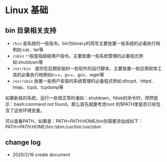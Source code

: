 # Linux 基础

## bin 目录相关支持

- `/bin` 是系统的一些指令。bin为binary的简写主要放置一些系统的必备执行档例如:cat、tar等
- `/sbin` 一般是指超级用户指令。主要放置一些系统管理的必备程式例如:shutdown等
- `/usr/bin`　是你在后期安装的一些软件的运行脚本。主要放置一些应用软体工具的必备执行档例如c++、g++、gcc、wget等
- `/usr/sbin` 放置一些用户安装的系统管理的必备程式例如:dhcpd、httpd、imap、tcpd、tcpdump等

如果新装的系统，运行一些很正常的诸如：shutdown，fdisk的命令时，悍然提示：bash:command not found。那么首先就要考虑root 的$PATH里是否已经包含了这些环境变量。

可以查看PATH，如果是：PATH=$PATH:$HOME/bin则需要添加成如下：PATH=$PATH:$HOME/bin:/sbin:/usr/bin:/usr/sbin

## change log

- 2020/2/16 create document
